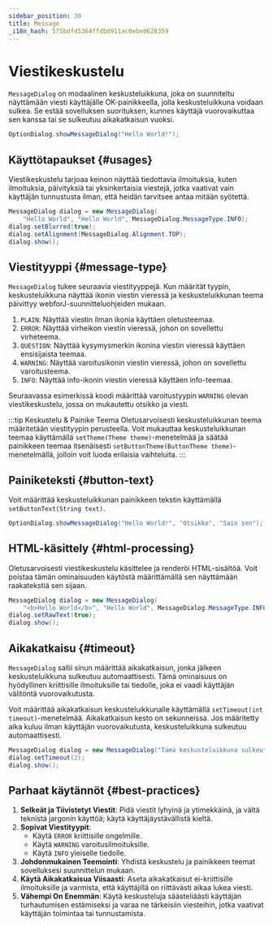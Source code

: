 ```yaml
---
sidebar_position: 30
title: Message
_i18n_hash: 575bdfd5364ffdbd911ac0ebe0628359
---
```

# Viestikeskustelu

<DocChip chip='shadow' />
<DocChip chip='since' label='24.02' />
<JavadocLink type="foundation" location="com/webforj/component/optiondialog/MessageDialog" top='true'/>

`MessageDialog` on modaalinen keskusteluikkuna, joka on suunniteltu näyttämään viesti käyttäjälle OK-painikkeella, jolla keskusteluikkuna voidaan sulkea. Se estää sovelluksen suorituksen, kunnes käyttäjä vuorovaikuttaa sen kanssa tai se sulkeutuu aikakatkaisun vuoksi.

```java
OptionDialog.showMessageDialog("Hello World!");
```

## Käyttötapaukset {#usages}

Viestikeskustelu tarjoaa keinon näyttää tiedottavia ilmoituksia, kuten ilmoituksia, päivityksiä tai yksinkertaisia viestejä, jotka vaativat vain käyttäjän tunnustusta ilman, että heidän tarvitsee antaa mitään syötettä.

```java showLineNumbers
MessageDialog dialog = new MessageDialog(
    "Hello World", "Hello World", MessageDialog.MessageType.INFO);
dialog.setBlurred(true);
dialog.setAlignment(MessageDialog.Alignment.TOP);
dialog.show();
```

## Viestityyppi {#message-type}

`MessageDialog` tukee seuraavia viestityyppejä. Kun määrität tyypin, keskusteluikkuna näyttää ikonin viestin vieressä ja keskusteluikkunan teema päivittyy webforJ-suunnitteluohjeiden mukaan.

1. `PLAIN`: Näyttää viestin ilman ikonia käyttäen oletusteemaa.
2. `ERROR`: Näyttää virheikon viestin vieressä, johon on sovellettu virheteema.
3. `QUESTION`: Näyttää kysymysmerkin ikonina viestin vieressä käyttäen ensisijaista teemaa.
4. `WARNING`: Näyttää varoitusikonin viestin vieressä, johon on sovellettu varoitusteema.
5. `INFO`: Näyttää info-ikonin viestin vieressä käyttäen info-teemaa.

Seuraavassa esimerkissä koodi määrittää varoitustyypin `WARNING` olevan viestikeskustelu, jossa on mukautettu otsikko ja viesti.

<ComponentDemo 
path='/webforj/messagedialogtype?' 
javaE='https://raw.githubusercontent.com/webforj/webforj-documentation/refs/heads/main/src/main/java/com/webforj/samples/views/optiondialog/message/MessageDialogTypeView.java'
height = '350px'
/>

:::tip Keskustelu & Painike Teema
Oletusarvoisesti keskusteluikkunan teema määritetään viestityypin perusteella. Voit mukauttaa keskusteluikkunan teemaa käyttämällä `setTheme(Theme theme)`-menetelmää ja säätää painikkeen teemaa itsenäisesti `setButtonTheme(ButtonTheme theme)`-menetelmällä, jolloin voit luoda erilaisia vaihteluita.
:::

## Painiketeksti {#button-text}

Voit määrittää keskusteluikkunan painikkeen tekstin käyttämällä `setButtonText(String text)`.

```java
OptionDialog.showMessageDialog("Hello World!", "Otsikko", "Sain sen");
```

## HTML-käsittely {#html-processing}

Oletusarvoisesti viestikeskustelu käsittelee ja renderöi HTML-sisältöä. Voit poistaa tämän ominaisuuden käytöstä määrittämällä sen näyttämään raakatekstiä sen sijaan.

```java showLineNumbers
MessageDialog dialog = new MessageDialog(
    "<b>Hello World</b>", "Hello World", MessageDialog.MessageType.INFO);
dialog.setRawText(true);
dialog.show();
```

## Aikakatkaisu {#timeout}

`MessageDialog` sallii sinun määrittää aikakatkaisun, jonka jälkeen keskusteluikkuna sulkeutuu automaattisesti. Tämä ominaisuus on hyödyllinen kriittisille ilmoituksille tai tiedolle, joka ei vaadi käyttäjän välitöntä vuorovaikutusta.

Voit määrittää aikakatkaisun keskusteluikkunalle käyttämällä `setTimeout(int timeout)`-menetelmää. Aikakatkaisun kesto on sekunneissa. Jos määritetty aika kuluu ilman käyttäjän vuorovaikutusta, keskusteluikkuna sulkeutuu automaattisesti.

```java showLineNumbers
MessageDialog dialog = new MessageDialog("Tämä keskusteluikkuna sulkeutuu pian", "Aikakatkaisu");
dialog.setTimeout(2);
dialog.show();
```

## Parhaat käytännöt {#best-practices}

1. **Selkeät ja Tiivistetyt Viestit**: Pidä viestit lyhyinä ja ytimekkäinä, ja vältä teknistä jargonin käyttöä; käytä käyttäjäystävällistä kieltä.
2. **Sopivat Viestityypit**:
   - Käytä `ERROR` kriittisille ongelmille.
   - Käytä `WARNING` varoitusilmoituksille.
   - Käytä `INFO` yleiselle tiedolle.
3. **Johdonmukainen Teemointi**: Yhdistä keskustelu ja painikkeen teemat sovelluksesi suunnittelun mukaan.
4. **Käytä Aikakatkaisua Viisaasti**: Aseta aikakatkaisut ei-kriittisille ilmoituksille ja varmista, että käyttäjillä on riittävästi aikaa lukea viesti.
5. **Vähempi On Enemmän**: Käytä keskusteluja säästeliäästi käyttäjän turhautumisen estämiseksi ja varaa ne tärkeisiin viesteihin, jotka vaativat käyttäjän toimintaa tai tunnustamista.
